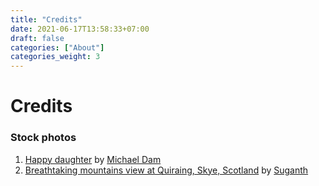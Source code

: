 ```yaml
---
title: "Credits"
date: 2021-06-17T13:58:33+07:00
draft: false
categories: ["About"]
categories_weight: 3
---
```


# Credits

### Stock photos

1. [Happy daughter](https://unsplash.com/photos/mEZ3PoFGs_k) by [Michael Dam](https://unsplash.com/@michaeldam)
2. [Breathtaking mountains view at Quiraing, Skye, Scotland](https://unsplash.com/photos/b2O7T649-xE) by [Suganth](https://unsplash.com/@suganth)
